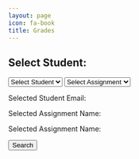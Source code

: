 ```yaml
---
layout: page
icon: fa-book
title: Grades
---
```


<html lang="en">
<head>
    <meta charset="UTF-8">
    <meta name="viewport" content="width=device-width, initial-scale=1.0">
    <title>Grade Search</title>
</head>
<style>
    table {
        border-collapse: collapse;
        width: 100%;
    }
    th, td {
        border: 1px solid black;
        padding: 8px;
        text-align: left;
    }
    tr:nth-child(even) {
        background-color: #f2f2f2;
    }
    th {
        background-color: #4CAF50;
        color: white;
    }
</style>
<body>
    <h2>Select Student:</h2>
    <!-- Dropdown to display student names -->
    <input type="hidden" id="id" name="id" readonly>
    <select id="studentDropdown">
        <option value="" disabled selected>Select Student</option>
    </select>
    <select id="assignmentDropdown">
        <option value="" disabled selected>Select Assignment</option>
    </select>
    <!-- Display selected student ID -->
    <p>Selected Student Email: <span id="selectedStudentEmail"></span></p>
    <p>Selected Assignment Name: <span id="selectedAssignmentName"></span></p>
    <p>Selected Assignment Name: <span id="selectedAssignmentMaxPoints" type="hidden"></span></p>
    <button onclick="searchGrade()">Search</button>
    <div id="result"></div>
    <div id="resultTable"></div>
    <script>
        document.addEventListener('DOMContentLoaded', function () {
            // Fetch student data from your server
            fetch('http://localhost:8087/api/grade/')
                .then(response => response.json())
                .then(data => {
                    const dropdown = document.getElementById('studentDropdown');
                    data.forEach(student => {
                        const option = document.createElement('option');
                        option.value = student.email;
                        option.textContent = student.name;
                        dropdown.appendChild(option);
                    });
                })
                .catch(error => {
                    console.error('Error fetching student data:', error);
                });
            document.getElementById('studentDropdown').addEventListener('change', function () {
                const selectedStudentEmail = this.value;
                document.getElementById('selectedStudentEmail').textContent = selectedStudentEmail;
            });
            // Fetch assignment data from server
            fetch('http://localhost:8087/api/assignments/')
                .then(response => response.json())
                .then(data => {
                    const dropdown = document.getElementById('assignmentDropdown');
                    data.forEach(assignment => {
                        const option = document.createElement('option');
                        option.textContent = assignment.title;
                        option.value = assignment.max_points;
                        //option.textContent = assignment.max_points;
                        dropdown.appendChild(option);
                    });
                })
                .catch(error => {
                    console.error('Error fetching assignment data:', error);
                });
            document.getElementById('assignmentDropdown').addEventListener('change', function () {
                const selectedAssignmentName = this.textContent;
                const maxScore = this.value;
                document.getElementById('selectedAssignmentName').textContent = selectedAssignmentName;
                document.getElementById('selectedAssignmentMaxPoints').textContent = maxScore;
            });
        });
        function searchGrade() {
            const studentEmail = document.getElementById('selectedStudentEmail').textContent;
            fetch(`http://localhost:8087/api/grade/email/${studentEmail}`)
            .then(response => response.json())
            .then(data => {
                displayResults(data);
            })
            .catch(error => {
                console.error('Error:', error);
            });
        }
        function displayResults(data) {
            var resultDiv = document.getElementById("result");
            resultDiv.innerHTML = '';
            if (data.length === 0) {
                resultDiv.innerHTML = 'No grades found with the given name.';
            } else {
                const resultContainer = document.getElementById("resultTable");
                resultContainer.innerHTML = ''; // Clear previous table data
                // Construct Table header
                const headerRow = document.createElement("tr");
                const headers = ["Email", "Assignment", "Max Score","Grade", "Update"];
                headers.forEach(headerText => {
                    const th = document.createElement("th");
                    th.textContent = headerText;
                    headerRow.appendChild(th);
                });
                resultContainer.appendChild(headerRow);
                // Add data rows
                data.forEach(student => {
                    const row = document.createElement("tr");
                    const emailCell = document.createElement("td");
                    emailCell.textContent = student.email;
                    const assignmentCell = document.createElement("td");
                    assignmentCell.textContent = student.assignment;
                    const maxscoreCell = document.createElement("td");
                    const maxgrade = getMaxScore(student.assignment);
                    maxscoreCell.textContent = document.getElementById("selectedAssignmentMaxPoints");//0;//assignment.max_points;                    
                    const gradeCell = document.createElement("td");
                    const gradeInput = document.createElement("input");
                    gradeInput.type = "text";
                    gradeInput.value = student.score;
                    gradeInput.addEventListener('input', function() {
                        student.score = this.value;
                    });
                    gradeCell.appendChild(gradeInput);
                    const updateCell = document.createElement("td"); // Changed from button to td
                    const updateButton = document.createElement("button");
                    updateButton.textContent = "Update";
                    updateButton.addEventListener('click', function() {
                        // alert(student.id + student.email + student.assignment + student.score);
                        const requestOptions = {
                            method: ['PUT'],
                            // body: JSON.stringify(body),
                            headers: {
                                "content-type": "application/json",
                                'Authorization': 'Bearer my-token',
                            },
                        };          
                        fetch(`http://localhost:8087/api/grade/update/${student.id}?newEmail=${student.email}&newAssignment=${student.assignment}&newScore=${student.score}`, requestOptions)
                        .then(response => {
                            // trap error response from Web API
                            if (response.status !== 200) {
                                const errorMsg = 'Invalid Input - Database Update error: ' + response.status;
                                console.log(errorMsg);
                                alert(errorMsg);
                                return;
                            }
                            // response contains valid result
                            response.json().then(data => {
                                resultDiv.innerHTML = response.status;
                            })
                        })
                    });
                    updateCell.appendChild(updateButton);
                    row.appendChild(emailCell);
                    row.appendChild(assignmentCell);
                    row.appendChild(maxscoreCell);
                    row.appendChild(gradeCell);
                    row.appendChild(updateCell);
                    resultContainer.appendChild(row);
                });
            }
        }
        function getMaxScore() {
            // alert(student.id + student.email + student.assignment + student.score);
            const requestOptions = {
                method: ['PUT'],
                // body: JSON.stringify(body),
                headers: {
                    "content-type": "application/json",
                    'Authorization': 'Bearer my-token',
                },
            };          
            fetch(`http://localhost:8087/api/assignments/`, requestOptions)
            .then(response => {
                // trap error response from Web API
                if (response.status !== 200) {
                    const errorMsg = 'Invalid Input - Database Update error: ' + response.status;
                    console.log(errorMsg);
                    alert(errorMsg);
                    return;
                }
                // response contains valid result
                response.json().then(data => {
                    selectedAssignmentMaxPoints.innerHTML = response.status;
                })
            })

        }
    </script>
</body>
</html>